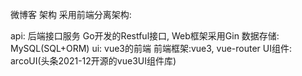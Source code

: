 微博客
架构
采用前端分离架构:

api: 后端接口服务
Go开发的Restful接口, Web框架采用Gin
数据存储: MySQL(SQL+ORM)
ui: vue3的前端
前端框架:vue3, vue-router
UI组件: arcoUI(头条2021-12开源的vue3UI组件库)